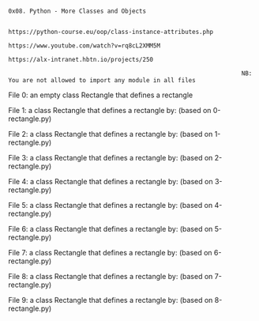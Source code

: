                                                                      0x08. Python - More Classes and Objects
                                                                      
                                                                      https://python-course.eu/oop/class-instance-attributes.php
                                                                      https://www.youtube.com/watch?v=rq8cL2XMM5M
                                                                      https://alx-intranet.hbtn.io/projects/250                                                           

                                                                      NB: You are not allowed to import any module in all files 

File 0: an empty class Rectangle that defines a rectangle
 
File 1: a class Rectangle that defines a rectangle by: (based on 0-rectangle.py)

File 2: a class Rectangle that defines a rectangle by: (based on 1-rectangle.py)

File 3: a class Rectangle that defines a rectangle by: (based on 2-rectangle.py)

File 4: a class Rectangle that defines a rectangle by: (based on 3-rectangle.py)

File 5: a class Rectangle that defines a rectangle by: (based on 4-rectangle.py)

File 6: a class Rectangle that defines a rectangle by: (based on 5-rectangle.py)

File 7: a class Rectangle that defines a rectangle by: (based on 6-rectangle.py)

File 8: a class Rectangle that defines a rectangle by: (based on 7-rectangle.py)

File 9: a class Rectangle that defines a rectangle by: (based on 8-rectangle.py)

